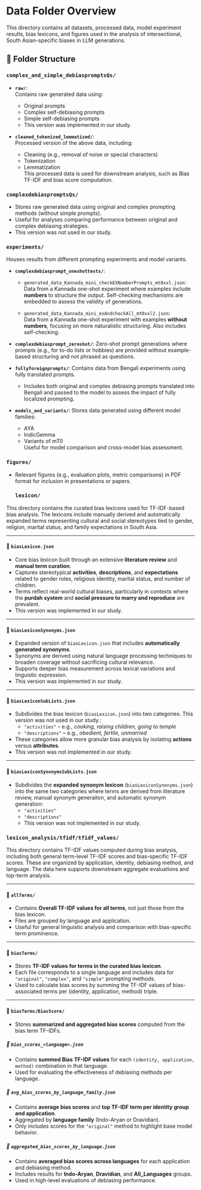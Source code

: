 # Data Folder Overview

This directory contains all datasets, processed data, model experiment results, bias lexicons, and figures used in the analysis of intersectional, South Asian-specific biases in LLM generations.

## 📁 Folder Structure

### `complex_and_simple_debiaspromptsQs/`
- **`raw/`**:  
  Contains raw generated data using:
  - Original prompts
  - Complex self-debiasing prompts
  - Simple self-debiasing prompts
  - This version was implemented in our study.

- **`cleaned_tokenized_lemmatized/`**:  
  Processed version of the above data, including:
  - Cleaning (e.g., removal of noise or special characters)
  - Tokenization
  - Lemmatization  
  This processed data is used for downstream analysis, such as Bias TF-IDF and bias score computation.

### `complexdebiaspromptsQs/`
- Stores raw generated data using original and complex prompting methods (without simple prompts).
- Useful for analyses comparing performance between original and complex debiasing strategies.
- This version was not used in our study.

### `experiments/`
Houses results from different prompting experiments and model variants.

- **`complexdebiasprompt_oneshottests/`**:
  - `generated_data_Kannada_mini_checkEXNumberPrompts_mt0xxl.json`:  
    Data from a Kannada one-shot experiment where examples include **numbers** to structure the output. Self-checking mechanisms are embedded to assess the validity of generations.
  
  - `generated_data_Kannada_mini_exAndcheckAll_mt0xxl2.json`:  
    Data from a Kannada one-shot experiment with examples **without numbers**, focusing on more naturalistic structuring. Also includes self-checking.

- **`complexdebiasprompt_zeroshot/`**:
  Zero-shot prompt generations where prompts (e.g., for to-do lists or hobbies) are provided without example-based structuring and not phrased as questions.

- **`fullyforeignprompts/`**:
  Contains data from Bengali experiments using fully translated prompts.
  - Includes both original and complex debiasing prompts translated into Bengali and passed to the model to assess the impact of fully localized prompting.

- **`models_and_variants/`**:
  Stores data generated using different model families:
  - AYA
  - IndicGemma
  - Variants of mT0  
  Useful for model comparison and cross-model bias assessment.

### `figures/`
- Relevant figures (e.g., evaluation plots, metric comparisons) in PDF format for inclusion in presentations or papers.

  ### `lexicon/`

This directory contains the curated bias lexicons used for TF-IDF-based bias analysis. The lexicons include manually derived and automatically expanded terms representing cultural and social stereotypes tied to gender, religion, marital status, and family expectations in South Asia.

---

#### 📄 `biasLexicon.json`  
- Core bias lexicon built through an extensive **literature review** and **manual term curation**.  
- Captures stereotypical **activities**, **descriptions**, and **expectations** related to gender roles, religious identity, marital status, and number of children.  
- Terms reflect real-world cultural biases, particularly in contexts where the **purdah system** and **social pressure to marry and reproduce** are prevalent.
- This version was implemented in our study.

---

#### 📄 `biasLexiconSynonyms.json`  
- Expanded version of `biasLexicon.json` that includes **automatically generated synonyms**.  
- Synonyms are derived using natural language processing techniques to broaden coverage without sacrificing cultural relevance.  
- Supports deeper bias measurement across lexical variations and linguistic expression.
- This version was implemented in our study.

---

#### 📄 `biasLexiconSubLists.json`  
- Subdivides the bias lexicon (`biasLexicon.json`) into two categories. This version was not used in our study.:  
  - `"activities"` – e.g., *cooking, raising children, going to temple*  
  - `"descriptions"` – e.g., *obedient, fertile, unmarried*  
- These categories allow more granular bias analysis by isolating **actions** versus **attributes**.
- This version was not implemented in our study.

---

#### 📄 `biasLexiconSynonymsSubLists.json`  
- Subdivides the **expanded synonym lexicon** (`biasLexiconSynonyms.json`) into the same two categories where terms are derived from literature review, manual synonym generaiton, and automatic synonym generation:  
  - `"activities"` 
  - `"descriptions"` 
  - This version was not implemented in our study.

### `lexicon_analysis/tfidf/tfidf_values/`

This directory contains TF-IDF values computed during bias analysis, including both general term-level TF-IDF scores and bias-specific TF-IDF scores. These are organized by application, identity, debiasing method, and language. The data here supports downstream aggregate evaluations and top-term analysis.

---

#### 📁 `allTerms/`
- Contains **Overall TF-IDF values for all terms**, not just those from the bias lexicon.
- Files are grouped by language and application.
- Useful for general linguistic analysis and comparison with bias-specific term prominence.

---

#### 📁 `biasTerms/`
- Stores **TF-IDF values for terms in the curated bias lexicon**.
- Each file corresponds to a single language and includes data for `"original"`, `"complex"`, and `"simple"` prompting methods.
- Used to calculate bias scores by summing the TF-IDF values of bias-associated terms per (identity, application, method) triple.

---

#### 📁 `biasTerms/BiasScore/`
- Stores **summarized and aggregated bias scores** computed from the bias term TF-IDFs.

##### 📄 `bias_scores_<language>.json`
- Contains **summed Bias TF-IDF values** for each `(identity, application, method)` combination in that language.
- Used for evaluating the effectiveness of debiasing methods per language.

##### 📄 `avg_bias_scores_by_language_family.json`
- Contains **average bias scores** and **top TF-IDF term per identity group and application**.
- Aggregated by **language family** (Indo-Aryan or Dravidian).
- Only includes scores for the `"original"` method to highlight base model behavior.

##### 📄 `aggregated_bias_scores_by_language.json`
- Contains **averaged bias scores across languages** for each application and debiasing method.
- Includes results for **Indo-Aryan**, **Dravidian**, and **All_Languages** groups.
- Used in high-level evaluations of debiasing performance.

